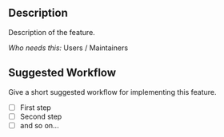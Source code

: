 ## Description

Description of the feature.

*Who needs this:* Users / Maintainers

## Suggested Workflow

Give a short suggested workflow for implementing this feature.

* [ ] First step
* [ ] Second step
* [ ] and so on...
